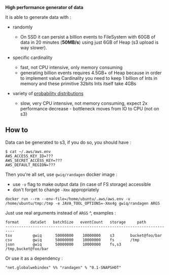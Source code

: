 **High performance generator of data**

It is able to generate data with :
 - randomly
    - On SSD it can persist a billion events to FileSystem with 60GB of data in 20 minutes (**50MB/s**) using just 6GB of Heap (s3 upload is way slower).    
 - specific cardinality
    - fast, not CPU intensive, only memory consuming 
    - generating billion events requires 4.5GB+ of Heap because in order to implement value Cardinality you need to
      keep 1 billion of Ints in memory and these primitive 32bits Ints itself take 4GBs

 - variety of [probability distributions](https://commons.apache.org/proper/commons-math/userguide/distribution.html)
    - slow, very CPU intensive, not memory consuming, expect 2x performance decrease - bottleneck moves from IO to CPU (not on s3) 
 
## How to

Data can be generated to s3, if you do so, you should have :
```
$ cat ~/.aws/aws.env 
AWS_ACCESS_KEY_ID=???
AWS_SECRET_ACCESS_KEY=???
AWS_DEFAULT_REGION=???
```

Then you're all set, use `gwiq/randagen` docker image : 
 - use `-v` flag to make output data (in case of FS storage) accessible 
 - don't forget to change `-Xmx` appropriately 

```
docker run --rm --env-file=/home/ubuntu/.aws/aws.env -v /home/ubuntu/tmp:/tmp -e JAVA_TOOL_OPTIONS=-Xmx4g gwiq/randagen ARGS
```

Just use real arguments instead of `ARGS` ^, examples :
```
format     dataSet   batchSize   eventCount   storage     path          
--------------------------------------------------------------------------
tsv         gwiq      50000000    10000000    s3       bucket@foo/bar     
csv         gwiq      50000000    10000000    fs       /tmp               
json        gwiq      50000000    10000000    fs,s3    /tmp,bucket@foo/bar
```

Or use it as a dependency : 

```
"net.globalwebindex" %% "randagen" % "0.1-SNAPSHOT"
```